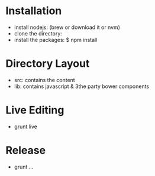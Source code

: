 # Installation
- install nodejs: (brew or download it or nvm)
- clone the directory:
- install the packages:
  $ npm install

# Directory Layout
- src: contains the content
- lib: contains javascript & 3the party bower components

# Live Editing
- grunt live

# Release
- grunt ...
